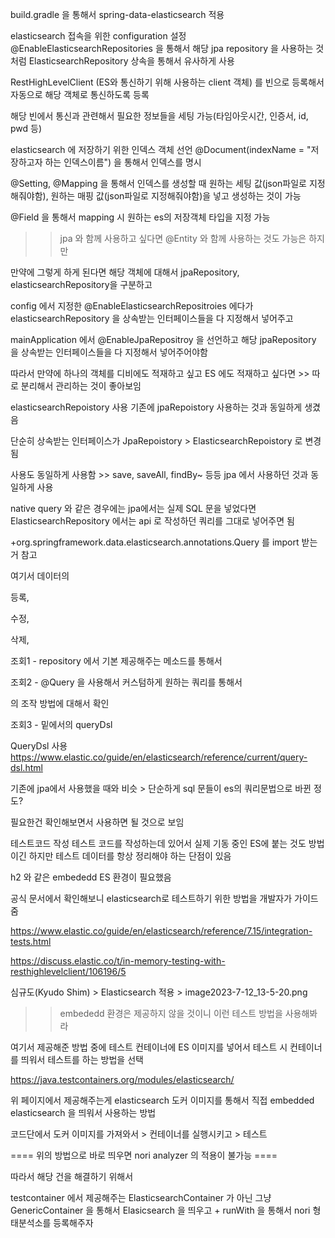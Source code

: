 build.gradle 을 통해서 spring-data-elasticsearch 적용


elasticsearch 접속을 위한 configuration 설정
@EnableElasticsearchRepositories 을 통해서 해당 jpa repository 을 사용하는 것처럼 ElasticsearchRepository 상속을 통해서 유사하게 사용

RestHighLevelClient (ES와 통신하기 위해 사용하는 client 객체) 를 빈으로 등록해서 자동으로 해당 객체로 통신하도록 등록

해당 빈에서 통신과 관련해서 필요한 정보들을 세팅 가능(타임아웃시간, 인증서, id, pwd 등)





elasticsearch 에 저장하기 위한 인덱스 객체 선언
@Document(indexName = "저장하고자 하는 인덱스이름") 을 통해서 인덱스를 명시

@Setting, @Mapping 을 통해서 인덱스를 생성할 때 원하는 세팅 값(json파일로 지정해줘야함), 원하는 매핑 값(json파일로 지정해줘야함)을 넣고 생성하는 것이 가능

@Field 을 통해서 mapping 시 원하는 es의 저장객체 타입을 지정 가능



>> jpa 와 함께 사용하고 싶다면 @Entity 와 함께 사용하는 것도 가능은 하지만

만약에 그렇게 하게 된다면 해당 객체에 대해서 jpaRepository, elasticsearchRepository을 구분하고

config 에서 지정한 @EnableElasticsearchRepositroies 에다가 elasticsearchRepository 을 상속받는 인터페이스들을 다 지정해서 넣어주고

mainApplication 에서 @EnableJpaRepositroy 을 선언하고 해당 jpaRepository 을 상속받는 인터페이스들을 다 지정해서 넣어주어야함



따라서 만약에 하나의 객체를 디비에도 적재하고 싶고 ES 에도 적재하고 싶다면 >> 따로 분리해서 관리하는 것이 좋아보임





elasticsearchRepoistory 사용
기존에 jpaRepoistory 사용하는 것과 동일하게 생겼음

단순히 상속받는 인터페이스가 JpaRepoistory > ElasticsearchRepoistory 로 변경됨

사용도 동일하게 사용함 >> save, saveAll, findBy~ 등등 jpa 에서 사용하던 것과 동일하게 사용

native query 와 같은 경우에는 jpa에서는 실제 SQL 문을 넣었다면 ElasticsearchRepository 에서는 api 로 작성하던 쿼리를 그대로 넣어주면 됨

+org.springframework.data.elasticsearch.annotations.Query 를 import 받는거 참고



여기서 데이터의

등록,

수정,

삭제,

조회1 - repository 에서 기본 제공해주는 메소드를 통해서

조회2 - @Query 을 사용해서 커스텀하게 원하는 쿼리를 통해서

의 조작 방법에 대해서 확인

조회3 - 밑에서의 queryDsl





QueryDsl 사용
https://www.elastic.co/guide/en/elasticsearch/reference/current/query-dsl.html

기존에 jpa에서 사용했을 때와 비슷 > 단순하게 sql 문들이 es의 쿼리문법으로 바뀐 정도?

필요한건 확인해보면서 사용하면 될 것으로 보임





테스트코드 작성
테스트 코드를 작성하는데 있어서 실제 기동 중인 ES에 붙는 것도 방법이긴 하지만 테스트 데이터를 항상 정리해야 하는 단점이 있음

h2 와 같은 embededd ES 환경이 필요했음

공식 문서에서 확인해보니 elasticsearch로 테스트하기 위한 방법을 개발자가 가이드 줌

https://www.elastic.co/guide/en/elasticsearch/reference/7.15/integration-tests.html

https://discuss.elastic.co/t/in-memory-testing-with-resthighlevelclient/106196/5

심규도(Kyudo Shim) > Elasticsearch 적용 > image2023-7-12_13-5-20.png



>> embededd 환경은 제공하지 않을 것이니 이런 테스트 방법을 사용해봐라

여기서 제공해준 방법 중에 테스트 컨테이너에 ES 이미지를 넣어서 테스트 시 컨테이너를 띄워서 테스트를 하는 방법을 선택



https://java.testcontainers.org/modules/elasticsearch/

위 페이지에서 제공해주는게 elasticsearch 도커 이미지를 통해서 직접 embedded elasticsearch 을 띄워서 사용하는 방법

코드단에서 도커 이미지를 가져와서 > 컨테이너를 실행시키고 > 테스트

==== 위의 방법으로 바로 띄우면 nori analyzer 의 적용이 불가능 ====



따라서 해당 건을 해결하기 위해서

testcontainer 에서 제공해주는 ElasticsearchContainer 가 아닌 그냥 GenericContainer 을 통해서 Elasicsearch 을 띄우고 + runWith 을 통해서 nori 형태분석소를 등록해주자











